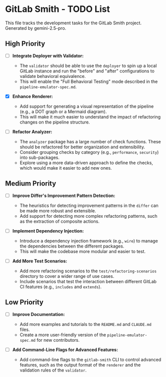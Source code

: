# GitLab Smith - TODO List

This file tracks the development tasks for the GitLab Smith project. Generated
by gemini-2.5-pro.

## High Priority

- [ ] **Integrate Deployer with Validator:**
  - The `validator` should be able to use the `deployer` to spin up a local GitLab instance and run the "before" and "after" configurations to validate behavioral equivalence.
  - This will enable the "Full Behavioral Testing" mode described in the `pipeline-emulator-spec.md`.

- [x] **Enhance Renderer:**
  - Add support for generating a visual representation of the pipeline (e.g., a DOT graph or a Mermaid diagram).
  - This will make it much easier to understand the impact of refactoring changes on the pipeline structure.

- [ ] **Refactor Analyzer:**
  - The `analyzer` package has a large number of check functions. These should be refactored for better organization and extensibility.
  - Consider grouping checks by category (e.g., `performance`, `security`) into sub-packages.
  - Explore using a more data-driven approach to define the checks, which would make it easier to add new ones.

## Medium Priority

- [ ] **Improve Differ's Improvement Pattern Detection:**
  - The heuristics for detecting improvement patterns in the `differ` can be made more robust and extensible.
  - Add support for detecting more complex refactoring patterns, such as the extraction of composite actions.

- [ ] **Implement Dependency Injection:**
  - Introduce a dependency injection framework (e.g., `wire`) to manage the dependencies between the different packages.
  - This will make the codebase more modular and easier to test.

- [ ] **Add More Test Scenarios:**
  - Add more refactoring scenarios to the `test/refactoring-scenarios` directory to cover a wider range of use cases.
  - Include scenarios that test the interaction between different GitLab CI features (e.g., `includes` and `extends`).

## Low Priority

- [ ] **Improve Documentation:**
  - Add more examples and tutorials to the `README.md` and `CLAUDE.md` files.
  - Create a more user-friendly version of the `pipeline-emulator-spec.md` for new contributors.

- [ ] **Add Command-Line Flags for Advanced Features:**
  - Add command-line flags to the `gitlab-smith` CLI to control advanced features, such as the output format of the `renderer` and the validation rules of the `validator`.
